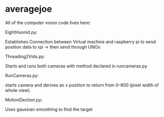 # averagejoe

All of the computer vision code lives here:

EightHunnid.py:

Establishes Connection between Virtual machine and raspberry pi to send position data to rpi -> then send through UNOs

Threading2Vids.py:

Starts and runs both cameras with method declared in runcameras.py

RunCameras.py:

starts camera and derives an x position to return from 0-800 (pixel width of whole view).

MotionDection.py:

Uses gaussian smoothing to find the target 
